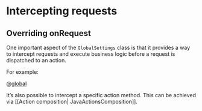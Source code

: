 <!--- Copyright (C) 2009-2013 Typesafe Inc. <http://www.typesafe.com> -->
# Intercepting requests

## Overriding onRequest

One important aspect of  the ```GlobalSettings``` class is that it provides a way to intercept requests and execute business logic before a request is dispatched to an action.

For example:

@[global](code/javaguide/global/intercept/Global.java)

It’s also possible to intercept a specific action method. This can be achieved via [[Action composition| JavaActionsComposition]].
